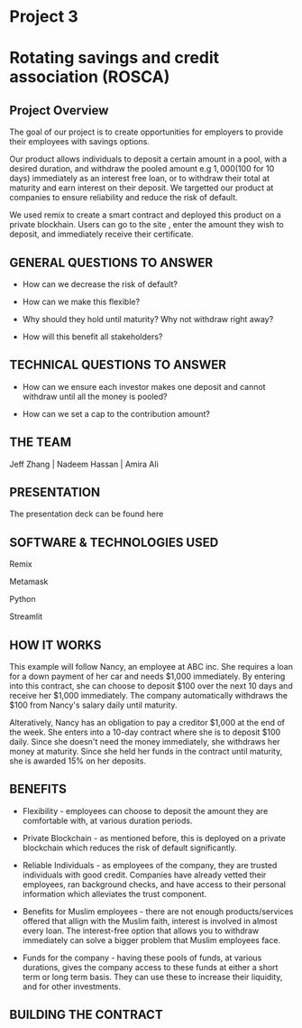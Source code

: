 # Project 3

# Rotating savings and credit association (ROSCA)

## Project Overview

The goal of our project is to create opportunities for employers to provide their employees with savings options.

Our product allows individuals to deposit a certain amount in a pool, with a desired duration, and withdraw the pooled amount e.g $1,000 ($100 for 10 days) immediately as an interest free loan, or to withdraw their total at maturity and earn interest on their deposit. We targetted our product at companies to ensure reliability and reduce the risk of default.

We used remix to create a smart contract and deployed this product on a private blockhain. Users can go to the site , enter the amount they wish to deposit, and immediately receive their certificate.

## GENERAL QUESTIONS TO ANSWER

* How can we decrease the risk of default?

* How can we make this flexible?

* Why should they hold until maturity? Why not withdraw right away?

* How will this benefit all stakeholders?

## TECHNICAL QUESTIONS TO ANSWER

* How can we ensure each investor makes one deposit and cannot withdraw until all the money is pooled?

* How can we set a cap to the contribution amount?


## THE TEAM

 Jeff Zhang | Nadeem Hassan | Amira Ali 

## PRESENTATION

The presentation deck can be found here

## SOFTWARE & TECHNOLOGIES USED

Remix

Metamask

Python

Streamlit

## HOW IT WORKS

This example will follow Nancy, an employee at ABC inc. She requires a loan for a down payment of her car and needs $1,000 immediately. By entering into this contract, she can choose to deposit $100 over the next 10 days and receive her $1,000 immediately. The company automatically withdraws the $100 from Nancy's salary daily until maturity.

Alteratively, Nancy has an obligation to pay a creditor $1,000 at the end of the week. She enters into a 10-day contract where she is to deposit $100 daily. Since she doesn't need the money immediately, she withdraws her money at maturity. Since she held her funds in the contract until maturity, she is awarded 15% on her deposits.

## BENEFITS

* Flexibility - employees can choose to deposit the amount they are comfortable with, at various duration periods.

* Private Blockchain - as mentioned before, this is deployed on a private blockchain which reduces the risk of default significantly.

* Reliable Individuals - as employees of the company, they are trusted individuals with good credit. Companies have already vetted their employees, ran background checks, and have access to their personal information which alleviates the trust component.

* Benefits for Muslim employees - there are not enough products/services offered that allign with the Muslim faith, interest is involved in almost every loan. The interest-free option that allows you to withdraw immediately can solve a bigger problem that Muslim employees face.

* Funds for the company - having these pools of funds, at various durations, gives the company access to these funds at either a short term or long term basis. They can use these to increase their liquidity, and for other investments.

## BUILDING THE CONTRACT
